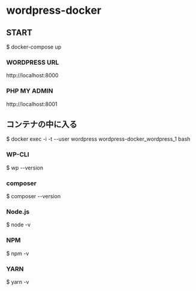 # wordpress-docker
## START
$ docker-compose up

### WORDPRESS URL
http://localhost:8000

### PHP MY ADMIN
http://localhost:8001

## コンテナの中に入る
$ docker exec -i -t --user wordpress wordpress-docker_wordpress_1 bash

### WP-CLI
$ wp --version


### composer
$ composer --version

### Node.js
$ node -v

### NPM
$ npm -v

### YARN
$ yarn -v
